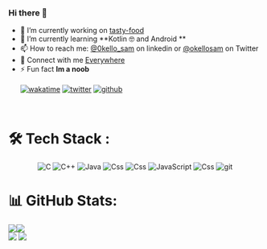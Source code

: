 
<!--
<br>
<p>

- 🌱 I’m currently learning **Kotlin 🤓**


- 👯 I’m looking forward to **make a good team to learn together 📚**


<br>-->
### Hi there 👋
- 🔭 I’m currently working on [tasty-food](https://github.com/OkelloSam21/tasty-food.git)
-  🌱 I’m currently learning **Kotlin 🤓 and Android **
- 📫 How to reach me: [@0kello_sam](https://www.linkedin.com/in/samuel-okello) on linkedin or [@okellosam](https://twitter.com/0kello_sam) on Twitter
- 🚀 Connect with me [Everywhere](https://linkfree.eddiehub.io/OkelloSam21)
- ⚡ Fun fact **Im a noob**
  <br>
  <br> 
[![wakatime](https://wakatime.com/badge/user/ecd44c25-8955-4d16-b1db-344849f2b15c.svg)](https://wakatime.com/@ecd44c25-8955-4d16-b1db-344849f2b15c)
[![twitter](https://img.shields.io/twitter/follow/wakatime?label=followers&logo=twitter&color=%23007ec6&style=plastic)](https://twitter.com/WakaTime)
[![github](https://img.shields.io/github/followers/OkelloSam21?logo=github&style=plastic)](https://github.com/OkelloSam21?tab=followers)
<!--
**alanhamlett/alanhamlett** is a ✨ _special_ ✨ repository because its `README.md` (this file) appears on your GitHub profile.

Here are some ideas to get you started:

- 🔭 I’m currently working on ...
- 🌱 I’m currently learning ...
- 👯 I’m looking to collaborate on ...
- 🤔 I’m looking for help with ...
- 💬 Ask me about ...
- 📫 How to reach me: ...
- 😄 Pronouns: ...
- ⚡ Fun fact: ...
-->
<br>
  <h1>🛠️ Tech Stack :</h1>
<div align="center">
   <img alt="C" src="https://img.shields.io/badge/c%20-%2300599C.svg?&style=for-the-badge&logo=c&logoColor=white"/> <img alt="C++" src="https://img.shields.io/badge/c++%20-%2300599C.svg?&style=for-the-badge&logo=c%2B%2B&ogoColor=white"/>
   <img alt="Java" src="https://img.shields.io/badge/Java%20-%2314354C.svg?&style=for-the-badge&logo=java&javaColor=yellow"/> 
   <img alt="Css" src="https://img.shields.io/badge/css%20-%231572B6.svg?&style=for-the-badge&logo=css&logoColor=white"/>
      <img alt="Css" src="https://img.shields.io/badge/html%20-%231572B6.svg?&style=for-the-badge&logo=html&logoColor=red"/>
   <img alt="JavaScript" src="https://img.shields.io/badge/javascript%20-%23323330.svg?&style=for-the-badge&logo=javascript&logoColor=%23F7DF1E"/>
    <img alt="Css" src="https://img.shields.io/badge/github%20-%231572B6.svg?&style=for-the-badge&logo=github&logoColor=black"/>
  <img alt="git" src="https://img.shields.io/badge/git%20-%231572B6.svg?&style=for-the-badge&logo=git&logoColor=black"/>
</div>

# 📊 GitHub Stats:

![](https://github-readme-stats.vercel.app/api?username=OkelloSam21&theme=dark&hide_border=false&include_all_commits=true&count_private=false)![](https://github-readme-streak-stats.herokuapp.com/?user=OkelloSam21&theme=dark&hide_border=false)<br/>
![](https://github-contributor-stats.vercel.app/api?username=OkelloSam21&limit=5&theme=dark&combine_all_yearly_contributions=true) ![](https://github-readme-stats.vercel.app/api/top-langs/?username=OkelloSam21&theme=dark&hide_border=false&include_all_commits=true&count_private=false&layout=compact)
<br>




